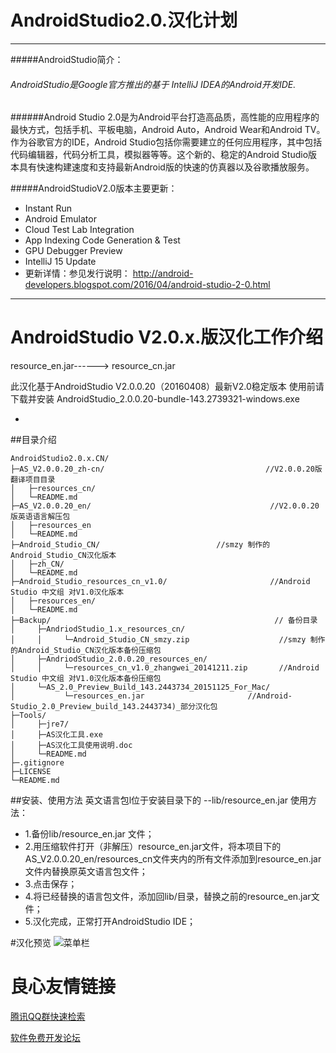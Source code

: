 # AndroidStudio2.0.汉化计划
---
#####AndroidStudio简介：
###### AndroidStudio是Google官方推出的基于 IntelliJ IDEA的Android开发IDE. 
######Android Studio 2.0是为Android平台打造高品质，高性能的应用程序的最快方式，包括手机、平板电脑，Android Auto，Android Wear和Android TV。作为谷歌官方的IDE，Android Studio包括你需要建立的任何应用程序，其中包括代码编辑器，代码分析工具，模拟器等等。这个新的、稳定的Android Studio版本具有快速构建速度和支持最新Android版的快速的仿真器以及谷歌播放服务。

#####AndroidStudioV2.0版本主要更新：

* Instant Run
* Android Emulator 
* Cloud Test Lab Integration
* App Indexing Code Generation & Test
* GPU Debugger Preview 
* IntelliJ 15 Update 
* 更新详情：参见发行说明：
   http://android-developers.blogspot.com/2016/04/android-studio-2-0.html

---
# AndroidStudio V2.0.x.版汉化工作介绍
 resource_en.jar------> resource_cn.jar

此汉化基于AndroidStudio V2.0.0.20（20160408）最新V2.0稳定版本
使用前请下载并安装 AndroidStudio_2.0.0.20-bundle-143.2739321-windows.exe

-


##目录介绍
```
AndroidStudio2.0.x.CN/
├─AS_V2.0.0.20_zh-cn/                                    //V2.0.0.20版翻译项目目录
│   ├─resources_cn/
│   └─README.md
├─AS_V2.0.0.20_en/                                        //V2.0.0.20版英语语言解压包
│   ├─resources_en
│   └─README.md
├─Android_Studio_CN/				          //smzy 制作的Android_Studio_CN汉化版本
│   ├─zh_CN/
│   └─README.md
├─Android_Studio_resources_cn_v1.0/                       //Android Studio 中文组 对V1.0汉化版本
│   ├─resources_en/
│   └─README.md
├─Backup/                                                  // 备份目录
│     ├─AndriodStudio_1.x_resources_cn/
│     │     └─Android_Studio_CN_smzy.zip                    //smzy 制作的Android_Studio_CN汉化版本备份压缩包
│     ├─AndriodStudio_2.0.0.20_resources_en/
│     │     └─resources_cn_v1.0_zhangwei_20141211.zip       //Android Studio 中文组 对V1.0汉化版本备份压缩包
│     └─AS_2.0_Preview_Build_143.2443734_20151125_For_Mac/
│           └─resources_en.jar			             //Android-Studio_2.0_Preview_build_143.2443734)_部分汉化包
├─Tools/
│     ├─jre7/
│     ├─AS汉化工具.exe 
│     ├─AS汉化工具使用说明.doc
│     └─README.md
├─.gitignore     
├─LICENSE
└─README.md
```



##安装、使用方法
英文语言包l位于安装目录下的 --lib/resource_en.jar 
使用方法：
* 1.备份lib/resource_en.jar 文件；
* 2.用压缩软件打开（非解压）resource_en.jar文件，将本项目下的AS_V2.0.0.20_en/resources_cn文件夹内的所有文件添加到resource_en.jar文件内替换原英文语言包文件；
* 3.点击保存；
* 4.将已经替换的语言包文件，添加回lib/目录，替换之前的resource_en.jar文件；
* 5.汉化完成，正常打开AndroidStudio IDE；


#汉化预览
![菜单栏](./Res/IMG/MenuBar.png)

 # 良心友情链接

[腾讯QQ群快速检索](http://u.720life.cn/s/8cf73f7c)

[软件免费开发论坛](http://u.720life.cn/s/bbb01dc0)